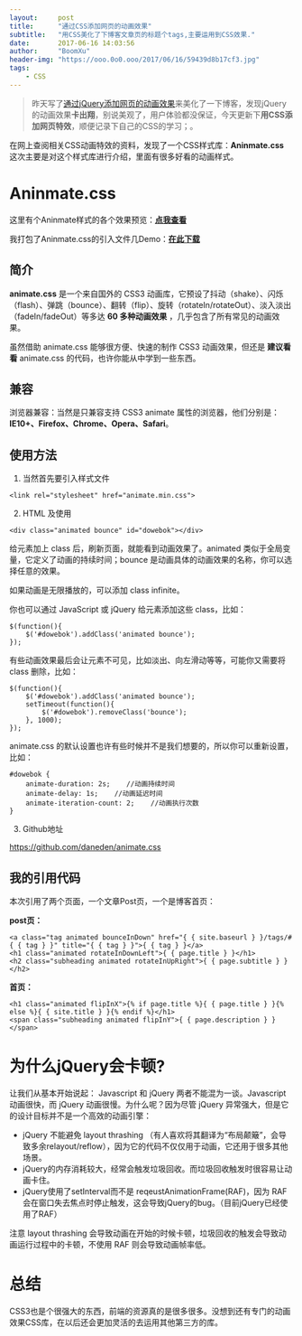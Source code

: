 ```yaml
---
layout:     post
title:      "通过CSS添加网页的动画效果"
subtitle:   "用CSS美化了下博客文章页的标题个tags,主要运用到CSS效果."
date:       2017-06-16 14:03:56
author:     "BoomXu"
header-img: "https://ooo.0o0.ooo/2017/06/16/59439d8b17cf3.jpg"
tags:
    - CSS
---
```




> 昨天写了[通过jQuery添加网页的动画效果](http://www.BoomXu.com/2017/06/15/add-jquery-effect/)来美化了一下博客，发现jQuery的动画效果**卡出翔**，别说美观了，用户体验都没保证，今天更新下**用CSS添加网页特效**，顺便记录下自己的CSS的学习；。

在网上查阅相关CSS动画特效的资料，发现了一个CSS样式库：**Aninmate.css**
这次主要是对这个样式库进行介绍，里面有很多好看的动画样式。

# Aninmate.css

这里有个Aninmate样式的各个效果预览：**[点我查看](https://yuyu147.github.io/CSS/aninmatedemo.html)**

我打包了Aninmate.css的引入文件几Demo：**[在此下载](http://or8fqs2b1.bkt.clouddn.com/animate.rar)**

## 简介

**animate.css** 是一个来自国外的 CSS3 动画库，它预设了抖动（shake）、闪烁（flash）、弹跳（bounce）、翻转（flip）、旋转（rotateIn/rotateOut）、淡入淡出（fadeIn/fadeOut）等多达 **60 多种动画效果** ，几乎包含了所有常见的动画效果。

虽然借助 animate.css 能够很方便、快速的制作 CSS3 动画效果，但还是 **建议看看** animate.css 的代码，也许你能从中学到一些东西。

## 兼容

浏览器兼容：当然是只兼容支持 CSS3 animate 属性的浏览器，他们分别是：**IE10+、Firefox、Chrome、Opera、Safari**。

## 使用方法

1. 当然首先要引入样式文件

```
<link rel="stylesheet" href="animate.min.css">
```

2. HTML 及使用

```
<div class="animated bounce" id="dowebok"></div>
```

给元素加上 class 后，刷新页面，就能看到动画效果了。animated 类似于全局变量，它定义了动画的持续时间；bounce 是动画具体的动画效果的名称，你可以选择任意的效果。

如果动画是无限播放的，可以添加 class infinite。

你也可以通过 JavaScript 或 jQuery 给元素添加这些 class，比如：

```
$(function(){
    $('#dowebok').addClass('animated bounce');
});
```

有些动画效果最后会让元素不可见，比如淡出、向左滑动等等，可能你又需要将 class 删除，比如：

```
$(function(){
    $('#dowebok').addClass('animated bounce');
    setTimeout(function(){
        $('#dowebok').removeClass('bounce');
    }, 1000);
});
```

animate.css 的默认设置也许有些时候并不是我们想要的，所以你可以重新设置，比如：

```
#dowebok {
    animate-duration: 2s;    //动画持续时间
    animate-delay: 1s;    //动画延迟时间
    animate-iteration-count: 2;    //动画执行次数
}
```

3. Github地址

<https://github.com/daneden/animate.css>

## 我的引用代码

本次引用了两个页面，一个文章Post页，一个是博客首页：

**post页：**

```
<a class="tag animated bounceInDown" href="{ { site.baseurl } }/tags/#{ { tag } }" title="{ { tag } }">{ { tag } }</a>
<h1 class="animated rotateInDownLeft">{ { page.title } }</h1>
<h2 class="subheading animated rotateInUpRight">{ { page.subtitle } }</h2>
```

**首页：**

```
<h1 class="animated flipInX">{% if page.title %}{ { page.title } }{% else %}{ { site.title } }{% endif %}</h1>
<span class="subheading animated flipInY">{ { page.description } }</span>
```

# 为什么jQuery会卡顿?

让我们从基本开始说起： Javascript 和 jQuery 两者不能混为一谈。Javascript 动画很快，而 jQuery 动画很慢。为什么呢？因为尽管 jQuery 异常强大，但是它的设计目标并不是一个高效的动画引擎：

* jQuery 不能避免 layout thrashing （有人喜欢将其翻译为“布局颠簸”，会导致多余relayout/reflow），因为它的代码不仅仅用于动画，它还用于很多其他场景。
* jQuery的内存消耗较大，经常会触发垃圾回收。而垃圾回收触发时很容易让动画卡住。
* jQuery使用了setInterval而不是 reqeustAnimationFrame(RAF)，因为 RAF 会在窗口失去焦点时停止触发，这会导致jQuery的bug。（目前jQuery已经使用了RAF）

注意 layout thrashing 会导致动画在开始的时候卡顿，垃圾回收的触发会导致动画运行过程中的卡顿，不使用 RAF 则会导致动画帧率低。

# 总结

CSS3也是个很强大的东西，前端的资源真的是很多很多。没想到还有专门的动画效果CSS库，在以后还会更加灵活的去运用其他第三方的库。